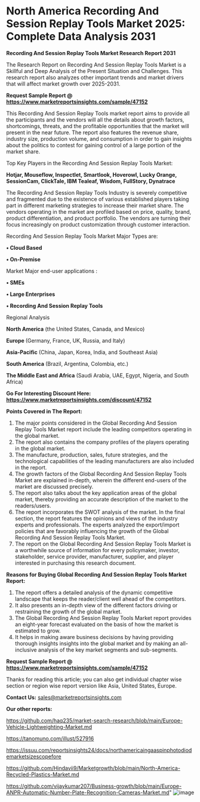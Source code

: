# North America Recording And Session Replay Tools Market 2025: Complete Data Analysis 2031

<strong>Recording And Session Replay Tools Market Research Report 2031</strong>

The Research Report on Recording And Session Replay Tools Market is a Skillful and Deep Analysis of the Present Situation and Challenges. This research report also analyzes other important trends and market drivers that will affect market growth over 2025-2031.

<strong>Request Sample Report @ <a href=https://www.marketreportsinsights.com/sample/47152>https://www.marketreportsinsights.com/sample/47152</a></strong>

This Recording And Session Replay Tools market report aims to provide all the participants and the vendors will all the details about growth factors, shortcomings, threats, and the profitable opportunities that the market will present in the near future. The report also features the revenue share, industry size, production volume, and consumption in order to gain insights about the politics to contest for gaining control of a large portion of the market share.

Top Key Players in the Recording And Session Replay Tools Market:

<strong>Hotjar, Mouseflow, Inspectlet, Smartlook, Hoverowl, Lucky Orange, SessionCam, ClickTale, IBM Tealeaf, Wisdom, FullStory, Dynatrace</strong>

The Recording And Session Replay Tools Industry is severely competitive and fragmented due to the existence of various established players taking part in different marketing strategies to increase their market share. The vendors operating in the market are profiled based on price, quality, brand, product differentiation, and product portfolio. The vendors are turning their focus increasingly on product customization through customer interaction.

Recording And Session Replay Tools Market Major Types are:

<strong>•  Cloud Based

•  On-Premise</strong>

Market Major end-user applications :

<strong>•  SMEs

•  Large Enterprises

•  Recording And Session Replay Tools</strong>

Regional Analysis

</u><strong><b>North America</b></strong> (the United States, Canada, and Mexico)

<strong><b>Europe </b></strong>(Germany, France, UK, Russia, and Italy)

<strong><b>Asia-Pacific</b></strong> (China, Japan, Korea, India, and Southeast Asia)

<strong><b>South America</b></strong> (Brazil, Argentina, Colombia, etc.)

<strong><b>The Middle East and Africa</b></strong> (Saudi Arabia, UAE, Egypt, Nigeria, and South Africa)

<strong>Go For Interesting Discount Here: <a href=https://www.marketreportsinsights.com/discount/47152>https://www.marketreportsinsights.com/discount/47152</a></strong>

<strong>Points Covered in The Report:</strong>
<ol>
  <li>The major points considered in the Global Recording And Session Replay Tools Market report include the leading competitors operating in the global market.</li>
  <li>The report also contains the company profiles of the players operating in the global market.</li>
  <li>The manufacture, production, sales, future strategies, and the technological capabilities of the leading manufacturers are also included in the report.</li>
  <li>The growth factors of the Global Recording And Session Replay Tools Market are explained in-depth, wherein the different end-users of the market are discussed precisely.</li>
  <li>The report also talks about the key application areas of the global market, thereby providing an accurate description of the market to the readers/users.</li>
  <li>The report incorporates the SWOT analysis of the market. In the final section, the report features the opinions and views of the industry experts and professionals. The experts analyzed the export/import policies that are favorably influencing the growth of the Global Recording And Session Replay Tools Market.</li>
  <li>The report on the Global Recording And Session Replay Tools Market is a worthwhile source of information for every policymaker, investor, stakeholder, service provider, manufacturer, supplier, and player interested in purchasing this research document.</li>
</ol>
<strong>Reasons for Buying Global Recording And Session Replay Tools Market Report:</strong>

<ol>
  <li>The report offers a detailed analysis of the dynamic competitive landscape that keeps the reader/client well ahead of the competitors.</li>
  <li>It also presents an in-depth view of the different factors driving or restraining the growth of the global market.</li>
  <li>The Global Recording And Session Replay Tools Market report provides an eight-year forecast evaluated on the basis of how the market is estimated to grow.</li>
  <li>It helps in making aware business decisions by having providing thorough insights insights into the global market and by making an all-inclusive analysis of the key market segments and sub-segments.</li>
</ol>
<strong>Request Sample Report @ <a href=https://www.marketreportsinsights.com/sample/47152>https://www.marketreportsinsights.com/sample/47152</a></strong>


Thanks for reading this article; you can also get individual chapter wise section or region wise report version like Asia, United States, Europe.

<strong>Contact Us:</strong>
sales@marketreportsinsights.com

<strong>Our other reports:</strong>

<a href=https://github.com/haq235/market-search-research/blob/main/Europe-Vehicle-Lightweighting-Market.md>https://github.com/haq235/market-search-research/blob/main/Europe-Vehicle-Lightweighting-Market.md</a>

<a href=https://tanomuno.com/illust/527916>https://tanomuno.com/illust/527916</a>

<a href=https://issuu.com/reportsinsights24/docs/northamericaingaaspinphotodiodemarketsizescopefore>https://issuu.com/reportsinsights24/docs/northamericaingaaspinphotodiodemarketsizescopefore</a>

<a href=https://github.com/Hindavii9/Marketgrowth/blob/main/North-America-Recycled-Plastics-Market.md>https://github.com/Hindavii9/Marketgrowth/blob/main/North-America-Recycled-Plastics-Market.md</a>

<a href=https://github.com/vijaykumar207/Business-growth/blob/main/Europe-ANPR-Automatic-Number-Plate-Recognition-Cameras-Market.md>https://github.com/vijaykumar207/Business-growth/blob/main/Europe-ANPR-Automatic-Number-Plate-Recognition-Cameras-Market.md</a>"
![image](https://github.com/user-attachments/assets/ea26ae3b-7e99-4f1a-85f4-1f6b62e324a9)
